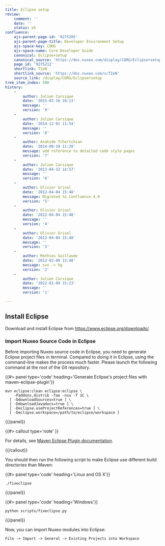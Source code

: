 ```yaml
---
title: Eclipse setup
review:
    comment: ''
    date: ''
    status: ok
confluence:
    ajs-parent-page-id: '9275205'
    ajs-parent-page-title: Developer Environment Setup
    ajs-space-key: CORG
    ajs-space-name: Core Developer Guide
    canonical: Eclipse+setup
    canonical_source: 'https://doc.nuxeo.com/display/CORG/Eclipse+setup'
    page_id: '9275212'
    shortlink: TIeN
    shortlink_source: 'https://doc.nuxeo.com/x/TIeN'
    source_link: /display/CORG/Eclipse+setup
tree_item_index: 500
history:
    -
        author: Julien Carsique
        date: '2015-02-16 10:13'
        message: ''
        version: '9'
    -
        author: Julien Carsique
        date: '2014-12-01 11:54'
        message: ''
        version: '8'
    -
        author: Anahide Tchertchian
        date: '2014-08-19 11:28'
        message: add reference to detailed code style pages
        version: '7'
    -
        author: Julien Carsique
        date: '2013-04-22 14:57'
        message: ''
        version: '6'
    -
        author: Olivier Grisel
        date: '2012-04-04 15:48'
        message: Migrated to Confluence 4.0
        version: '5'
    -
        author: Olivier Grisel
        date: '2012-04-04 15:48'
        message: ''
        version: '4'
    -
        author: Olivier Grisel
        date: '2012-04-04 15:48'
        message: ''
        version: '3'
    -
        author: Mathieu Guillaume
        date: '2012-02-09 13:40'
        message: svn -> hg
        version: '2'
    -
        author: Julien Carsique
        date: '2012-01-09 15:23'
        message: ''
        version: '1'

---
```


## Install Eclipse

Download and install Eclipse from <https://www.eclipse.org/downloads/>.

### Import Nuxeo Source Code in Eclipse

Before importing Nuxeo source code in Eclipse, you need to generate Eclipse
project files in terminal. Compared to doing it in Eclipse, using the
command-line makes the process much faster. Please launch the following command
at the root of the Git repository.

{{#> panel type='code' heading='Generate Eclipse\'s project files with maven-eclipse-plugin'}}

```
mvn eclipse:clean eclipse:eclipse \
    -Paddons,distrib -fae -nsu -T 1C \
  [ -DdownloadSources=true ] \
  [ -DdownloadJavadocs=true ] \
  [ -Declipse.useProjectReferences=true ] \
  [ -Declipse.workspace=/path/to/eclipse/workspace ]
```

{{/panel}}

{{#> callout type='note' }}

For details, see [Maven Eclipse Plugin documentation](https://maven.apache.org/plugins/maven-eclipse-plugin/eclipse-mojo.html).

{{/callout}}

You should then run the following script to make Eclipse use different build
directories than Maven:

{{#> panel type='code' heading='Linux and OS X'}}

```
./fixeclipse
```

{{/panel}}

{{#> panel type='code' heading='Windows'}}

```
python scripts/fixeclipse.py
```

{{/panel}}

Now, you can import Nuxeo modules into Eclipse:

```
File -> Import -> General -> Existing Projects into Workspace
```
